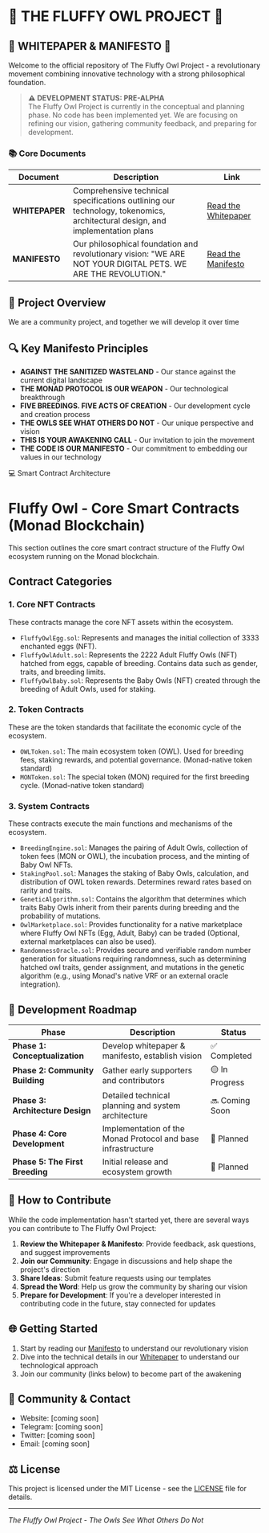 # 🦉 THE FLUFFY OWL PROJECT 🦉

## 📜 WHITEPAPER & MANIFESTO 📜

Welcome to the official repository of The Fluffy Owl Project - a revolutionary movement combining innovative technology with a strong philosophical foundation.

> **⚠️ DEVELOPMENT STATUS: PRE-ALPHA**  
> The Fluffy Owl Project is currently in the conceptual and planning phase. No code has been implemented yet. We are focusing on refining our vision, gathering community feedback, and preparing for development.

### 📚 Core Documents

| Document | Description | Link |
|----------|-------------|------|
| **WHITEPAPER** | Comprehensive technical specifications outlining our technology, tokenomics, architectural design, and implementation plans | [Read the Whitepaper]([WhitePaper.pdf](https://github.com/ccassini/Fluffy-Owl/blob/main/Whitepaper.pdf)) |
| **MANIFESTO** | Our philosophical foundation and revolutionary vision: "WE ARE NOT YOUR DIGITAL PETS. WE ARE THE REVOLUTION." | [Read the Manifesto](THE%20FLUFFY%20OWL%20MANIFESTO%20.pdf) |

## 🚀 Project Overview

We are a community project, and together we will develop it over time

## 🔍 Key Manifesto Principles

- **AGAINST THE SANITIZED WASTELAND** - Our stance against the current digital landscape
- **THE MONAD PROTOCOL IS OUR WEAPON** - Our technological breakthrough
- **FIVE BREEDINGS. FIVE ACTS OF CREATION** - Our development cycle and creation process
- **THE OWLS SEE WHAT OTHERS DO NOT** - Our unique perspective and vision
- **THIS IS YOUR AWAKENING CALL** - Our invitation to join the movement
- **THE CODE IS OUR MANIFESTO** - Our commitment to embedding our values in our technology

  
💻 Smart Contract Architecture 

# Fluffy Owl - Core Smart Contracts (Monad Blockchain)

This section outlines the core smart contract structure of the Fluffy Owl ecosystem running on the Monad blockchain.

## Contract Categories

### 1. Core NFT Contracts

These contracts manage the core NFT assets within the ecosystem.

* `FluffyOwlEgg.sol`: Represents and manages the initial collection of 3333 enchanted eggs (NFT).
* `FluffyOwlAdult.sol`: Represents the 2222 Adult Fluffy Owls (NFT) hatched from eggs, capable of breeding. Contains data such as gender, traits, and breeding limits.
* `FluffyOwlBaby.sol`: Represents the Baby Owls (NFT) created through the breeding of Adult Owls, used for staking.

### 2. Token Contracts

These are the token standards that facilitate the economic cycle of the ecosystem.

* `OWLToken.sol`: The main ecosystem token (OWL). Used for breeding fees, staking rewards, and potential governance. (Monad-native token standard)
* `MONToken.sol`: The special token (MON) required for the first breeding cycle. (Monad-native token standard)

### 3. System Contracts

These contracts execute the main functions and mechanisms of the ecosystem.

* `BreedingEngine.sol`: Manages the pairing of Adult Owls, collection of token fees (MON or OWL), the incubation process, and the minting of Baby Owl NFTs.
* `StakingPool.sol`: Manages the staking of Baby Owls, calculation, and distribution of OWL token rewards. Determines reward rates based on rarity and traits.
* `GeneticAlgorithm.sol`: Contains the algorithm that determines which traits Baby Owls inherit from their parents during breeding and the probability of mutations.
* `OwlMarketplace.sol`: Provides functionality for a native marketplace where Fluffy Owl NFTs (Egg, Adult, Baby) can be traded (Optional, external marketplaces can also be used).
* `RandomnessOracle.sol`: Provides secure and verifiable random number generation for situations requiring randomness, such as determining hatched owl traits, gender assignment, and mutations in the genetic algorithm (e.g., using Monad's native VRF or an external oracle integration).

## 📅 Development Roadmap

| Phase | Description | Status |
|-------|-------------|--------|
| **Phase 1: Conceptualization** | Develop whitepaper & manifesto, establish vision | ✅ Completed |
| **Phase 2: Community Building** | Gather early supporters and contributors | 🟡 In Progress |
| **Phase 3: Architecture Design** | Detailed technical planning and system architecture | 🔜 Coming Soon |
| **Phase 4: Core Development** | Implementation of the Monad Protocol and base infrastructure | 📆 Planned |
| **Phase 5: The First Breeding** | Initial release and ecosystem growth | 📆 Planned |

## 👥 How to Contribute

While the code implementation hasn't started yet, there are several ways you can contribute to The Fluffy Owl Project:

1. **Review the Whitepaper & Manifesto**: Provide feedback, ask questions, and suggest improvements
2. **Join our Community**: Engage in discussions and help shape the project's direction
3. **Share Ideas**: Submit feature requests using our templates
4. **Spread the Word**: Help us grow the community by sharing our vision
5. **Prepare for Development**: If you're a developer interested in contributing code in the future, stay connected for updates

## 🌐 Getting Started

1. Start by reading our [Manifesto](THE%20FLUFFY%20OWL%20MANIFESTO%20.pdf) to understand our revolutionary vision
2. Dive into the technical details in our [Whitepaper](WhitePaper.pdf) to understand our technological approach
3. Join our community (links below) to become part of the awakening

## 👥 Community & Contact

- Website: [coming soon]
- Telegram: [coming soon]
- Twitter: [coming soon]
- Email: [coming soon]

## ⚖️ License

This project is licensed under the MIT License - see the [LICENSE](LICENSE) file for details.

---

*The Fluffy Owl Project - The Owls See What Others Do Not*
